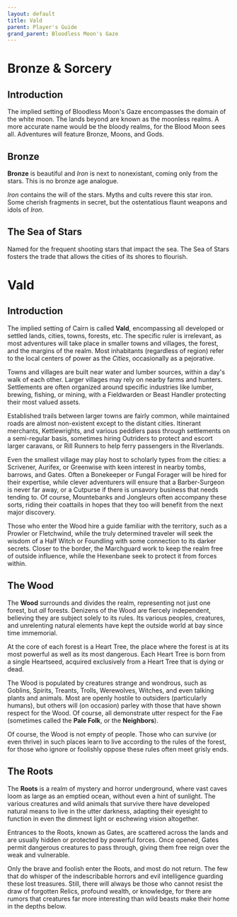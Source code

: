 ```yaml
---
layout: default
title: Vald
parent: Player's Guide
grand_parent: Bloodless Moon's Gaze
---
```


# Bronze & Sorcery

## Introduction

The implied setting of Bloodless Moon's Gaze encompasses the domain of the white moon. The lands beyond are known as the moonless realms. A more accurate name would be the bloody realms, for the Blood Moon sees all. Adventures will feature Bronze, Moons, and Gods. 

## Bronze
**Bronze** is beautiful and _Iron_ is next to nonexistant, coming only from the stars. This is no bronze age analogue. 

_Iron_ contains the will of the stars. Myths and cults revere this star iron. Some cherish fragments in secret, but the ostentatious flaunt weapons and idols of _Iron_. 

## The Sea of Stars
Named for the frequent shooting stars that impact the sea. The Sea of Stars fosters the trade that allows the cities of its shores to flourish. 

# Vald

## Introduction

The implied setting of Cairn is called **Vald**, encompassing all developed or settled lands, cities, towns, forests, etc. The specific ruler is irrelevant, as most adventures will take place in smaller towns and villages, the forest, and the margins of the realm. Most inhabitants (regardless of region) refer to the local centers of power as the _Cities_, occasionally as a pejorative. 

Towns and villages are built near water and lumber sources, within a day's walk of each other. Larger villages may rely on nearby farms and hunters. Settlements are often organized around specific industries like lumber, brewing, fishing, or mining, with a Fieldwarden or Beast Handler protecting their most valued assets. 

Established trails between larger towns are fairly common, while maintained roads are almost non-existent except to the distant cities. Itinerant merchants, Kettlewrights, and various peddlers pass through settlements on a semi-regular basis, sometimes hiring Outriders to protect and escort larger caravans, or Rill Runners to help ferry passengers in the Riverlands.

Even the smallest village may play host to scholarly types from the cities: a Scrivener, Aurifex, or Greenwise with keen interest in nearby tombs, barrows, and Gates. Often a Bonekeeper or Fungal Forager will be hired for their expertise, while clever adventurers will ensure that a Barber-Surgeon is never far away, or a Cutpurse if there is unsavory business that needs tending to. Of course, Mountebanks and Jongleurs often accompany these sorts, riding their coattails in hopes that they too will benefit from the next major discovery.

Those who enter the Wood hire a guide familiar with the territory, such as a Prowler or Fletchwind, while the truly determined traveler will seek the wisdom of a Half Witch or Foundling with some connection to its darker secrets. Closer to the border, the Marchguard work to keep the realm free of outside influence, while the Hexenbane seek to protect it from forces within.

## The Wood

The **Wood** surrounds and divides the realm, representing not just one forest, but _all_ forests. Denizens of the Wood are fiercely independent, believing they are subject solely to its rules. Its various peoples, creatures, and unrelenting natural elements have kept the outside world at bay since time immemorial. 

At the core of each forest is a Heart Tree, the place where the forest is at its most powerful as well as its most dangerous. Each Heart Tree is born from a single Heartseed, acquired exclusively from a Heart Tree that is dying or dead. 

The Wood is populated by creatures strange and wondrous, such as Goblins, Spirits, Treants, Trolls, Werewolves, Witches, and even talking plants and animals. Most are openly hostile to outsiders (particularly humans), but others will (on occasion) parley with those that have shown respect for the Wood. Of course, all demonstrate utter respect for the Fae (sometimes called the **Pale Folk**, or the **Neighbors**).

Of course, the Wood is not empty of people. Those who can survive (or even thrive) in such places learn to live according to the rules of the forest, for those who ignore or foolishly oppose these rules often meet grisly ends. 

## The Roots

The **Roots** is a realm of mystery and horror underground, where vast caves loom as large as an emptied ocean, without even a hint of sunlight. The various creatures and wild animals that survive there have developed natural means to live in the utter darkness, adapting their eyesight to function in even the dimmest light or eschewing vision altogether.

Entrances to the Roots, known as Gates, are scattered across the lands and are usually hidden or protected by powerful forces. Once opened, Gates permit dangerous creatures to pass through, giving them free reign over the weak and vulnerable.

Only the brave and foolish enter the Roots, and most do not return. The few that do whisper of the indescribable horrors and evil intelligence guarding these lost treasures. Still, there will always be those who cannot resist the draw of forgotten Relics, profound wealth, or knowledge, for there are rumors that creatures far more interesting than wild beasts make their home in the depths below.
